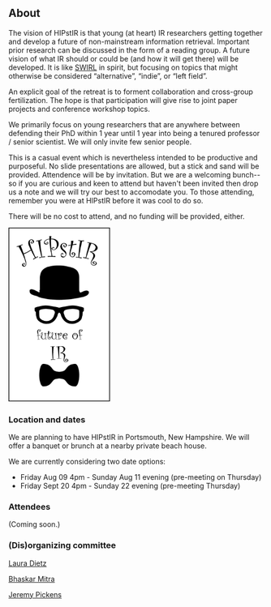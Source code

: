 ## About

The vision of HIPstIR is that young (at heart) IR researchers getting together and develop a future of non-mainstream information retrieval. Important prior research can be discussed in the form of a reading group. A future vision of what IR should or could be (and how it will get there) will be developed. It is like [SWIRL](https://sites.google.com/view/swirl3/home) in spirit, but focusing on topics that might otherwise be considered “alternative”, “indie”, or “left field”. 

An explicit goal of the retreat is to forment collaboration and cross-group fertilization. The hope is that participation will give rise to joint paper projects and conference workshop topics.  

We primarily focus on young researchers that are anywhere between defending their PhD within 1 year until 1 year into being a tenured professor / senior scientist. We will only invite few senior people.

This is a casual event which is nevertheless intended to be productive and purposeful. No slide presentations are allowed, but a stick and sand will be provided. Attendence will be by invitation. But we are a welcoming bunch--so if you are curious and keen to attend but haven't been invited then drop us a note and we will try our best to accomodate you. To those attending, remember you were at HIPstIR before it was cool to do so.

There will be no cost to attend, and no funding will be provided, either. 


<img src="hipstir-logo-1.png" alt="HIPstIR logo" width="200"/>


### Location and dates

We are planning to have HIPstIR in Portsmouth, New Hampshire. We will offer a banquet or brunch at a nearby private beach house.

We are currently considering two date options:
- Friday Aug 09 4pm - Sunday Aug 11 evening (pre-meeting on Thursday)
- Friday Sept 20 4pm - Sunday 22 evening (pre-meeting Thursday)


### Attendees
(Coming soon.)


### (Dis)organizing committee

[Laura Dietz](http://www.cs.unh.edu/~dietz/)

[Bhaskar Mitra](https://www.microsoft.com/en-us/research/people/bmitra/)

[Jeremy Pickens](https://catalystsecure.com/blog/author/jeremy-pickens/)
